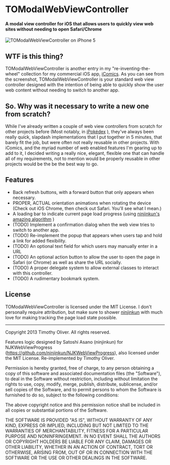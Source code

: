 # TOModalWebViewController
#### A modal view controller for iOS that allows users to quickly view web sites without needing to open Safari/Chrome

![TOModalWebViewController on iPhone 5](https://raw.github.com/TimOliver/TOModalWebViewController/master/Screenshots/TOModalWebViewController.png)

## WTF is this thing?

TOModalWebViewController is another entry in my "re-inventing-the-wheel" collection for my commercial iOS app, [iComics](http://icomics.co/).
As you can see from the screenshot, TOModalWebViewController is your standard web view controller designed with the intention of being able to quickly show
the user web content without needing to switch to another app.

## So. Why was it necessary to write a new one from scratch?

While I've already written a couple of web view controllers from scratch for other projects before (Most notably, in [iPokédex](http://www.ubergames.net/projects/ipokedex) ),
they've always been really quick, slapdash implementations that I put together in 5 minutes, that barely fit the job, but were often not really reusable in other projects. 
With iComics, and the myriad number of web enabled features I'm gearing up to add to it, I decided writing a really nice, elegant, flexible one that can handle all of 
my requirements, not to mention would be properly reusable in other projects would be the be the best way to go.

## Features

  * Back refresh buttons, with a forward button that only appears when necessary.
  * PROPER, ACTUAL orientation animations when rotating the device (Check out iOS Chrome, then check out Safari. You'll see what I mean.)
  * A loading bar to indicate current page load progress (using [ninjinkun's amazing algorithm](https://github.com/ninjinkun/NJKWebViewProgress) )
  * (TODO) Implement a confirmation dialog when the web view tries to switch to another app.
  * (TODO) Re-implement the popup that appears when users tap and hold a link for added flexibility.  
  * (TODO) An optional text field for which users may manually enter in a URL
  * (TODO) An optional action button to allow the user to open the page in Safari (or Chrome) as well as share the URL socially.
  * (TODO) A proper delegate system to allow external classes to interact with this controller.
  * (TODO) A rudimentary bookmark system.

## License

TOModalWebViewController is licensed under the MIT License. I don't personally require attribution, but make sure 
to shower [ninjinkun](https://github.com/ninjinkun) with much love for making tracking the page load state possible.

- - -

Copyright 2013 Timothy Oliver. All rights reserved.

Features logic designed by Satoshi Asano (ninjinkun) for NJKWebViewProgress 
(https://github.com/ninjinkun/NJKWebViewProgress), also licensed under the MIT License. 
Re-implemented by Timothy Oliver.

Permission is hereby granted, free of charge, to any person obtaining a copy
of this software and associated documentation files (the "Software"), to
deal in the Software without restriction, including without limitation the
rights to use, copy, modify, merge, publish, distribute, sublicense, and/or
sell copies of the Software, and to permit persons to whom the Software is
furnished to do so, subject to the following conditions:

The above copyright notice and this permission notice shall be included in
all copies or substantial portions of the Software.

THE SOFTWARE IS PROVIDED "AS IS", WITHOUT WARRANTY OF ANY KIND, EXPRESS
OR IMPLIED, INCLUDING BUT NOT LIMITED TO THE WARRANTIES OF MERCHANTABILITY,
FITNESS FOR A PARTICULAR PURPOSE AND NONINFRINGEMENT. IN NO EVENT SHALL THE
AUTHORS OR COPYRIGHT HOLDERS BE LIABLE FOR ANY CLAIM, DAMAGES OR OTHER LIABILITY,
WHETHER IN AN ACTION OF CONTRACT, TORT OR OTHERWISE, ARISING FROM, OUT OF OR
IN CONNECTION WITH THE SOFTWARE OR THE USE OR OTHER DEALINGS IN THE SOFTWARE.